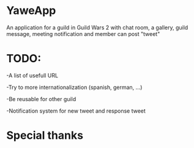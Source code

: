 # YaweApp
An application for a guild in Guild Wars 2 with chat room, a gallery, guild message, meeting notification and member can post "tweet"

# TODO:

-A list of usefull URL

-Try to more internationalization (spanish, german, ...)

-Be reusable for other guild

-Notification system for new tweet and response tweet


# Special thanks

